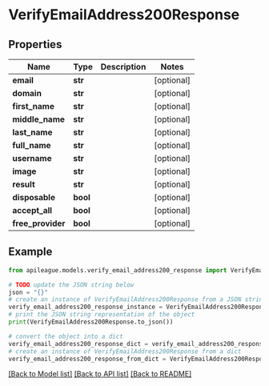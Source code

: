 # VerifyEmailAddress200Response


## Properties

Name | Type | Description | Notes
------------ | ------------- | ------------- | -------------
**email** | **str** |  | [optional] 
**domain** | **str** |  | [optional] 
**first_name** | **str** |  | [optional] 
**middle_name** | **str** |  | [optional] 
**last_name** | **str** |  | [optional] 
**full_name** | **str** |  | [optional] 
**username** | **str** |  | [optional] 
**image** | **str** |  | [optional] 
**result** | **str** |  | [optional] 
**disposable** | **bool** |  | [optional] 
**accept_all** | **bool** |  | [optional] 
**free_provider** | **bool** |  | [optional] 

## Example

```python
from apileague.models.verify_email_address200_response import VerifyEmailAddress200Response

# TODO update the JSON string below
json = "{}"
# create an instance of VerifyEmailAddress200Response from a JSON string
verify_email_address200_response_instance = VerifyEmailAddress200Response.from_json(json)
# print the JSON string representation of the object
print(VerifyEmailAddress200Response.to_json())

# convert the object into a dict
verify_email_address200_response_dict = verify_email_address200_response_instance.to_dict()
# create an instance of VerifyEmailAddress200Response from a dict
verify_email_address200_response_from_dict = VerifyEmailAddress200Response.from_dict(verify_email_address200_response_dict)
```
[[Back to Model list]](../README.md#documentation-for-models) [[Back to API list]](../README.md#documentation-for-api-endpoints) [[Back to README]](../README.md)


